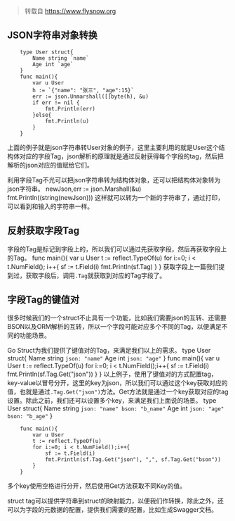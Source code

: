 
>转载自 https://www.flysnow.org

## JSON字符串对象转换
		type User struct{
		    Name string `name`
		    Age int `age`
		}
		func main(){
		    var u User
		    h := `{"name": "张三", "age":15}`
		    err := json.Unmarshall([]byte(h), &u)
		    if err != nil {
		        fmt.Println(err)
		    }else{
		        fmt.Println(u)
		    }
		}
上面的例子就是json字符串转User对象的例子，这里主要利用的就是User这个结构体对应的字段Tag，json解析的原理就是通过反射获得每个字段的tag，然后把解析的json对应的值赋给它们。

利用字段Tag不光可以把json字符串转为结构体对象，还可以把结构体对象转为json字符串。
		newJson,err := json.Marshall(&u)
		fmt.Println((string(newJson)))
这样就可以转为一个新的字符串了，通过打印，可以看到和输入的字符串一样。
## 反射获取字段Tag
字段的Tag是标记到字段上的，所以我们可以通过先获取字段，然后再获取字段上的Tag。
		func main(){
		 var u User
		  t := reflect.TypeOf(u)
		    for i:=0; i < t.NumField(); i++{
		        sf := t.Field(i)
		        fmt.Println(sf.Tag)
		    }
		}
获取字段上一篇我们提到过，获取字段后，调用`.Tag`就获取到对应的Tag字段了。
## 字段Tag的键值对
很多时候我们的一个struct不止具有一个功能，比如我们需要json的互转、还需要BSON以及ORM解析的互转，所以一个字段可能对应多个不同的Tag，以便满足不同的功能场景。

Go Struct为我们提供了键值对的Tag，来满足我们以上的需求。
		type User struct{
		    Name string `json: "name"`
		    Age int `json: "age"`
		}
		func main(){
		    var u User
		    t := reflect.TypeOf(u)
		    for i:=0; i < t.NumField();i++{
		        sf := t.Field(i)
		        fmt.Println(sf.Tag.Get("json"))
		    }
		}
以上例子，使用了键值对的方式配置tag，key-value以冒号分开，这里的key为json，所以我们可以通过这个key获取对应的值，也就是通过`.Tag.Get("json")`方法。Get方法就是通过一个key获取对应的tag设置。除此之前，我们还可以设置多个key，来满足我们上面说的场景。
		type User struct{
		    Name string `json: "name" bson: "b_name"`
		    Age int `json: "age" bson: "b_age"`
		}
		
		func main(){
		    var u User
		    t := reflect.TypeOf(u)
		    for i:=0; i < t.NumField();i++{
		        sf := t.Field(i)
		        fmt.Println(sf.Tag.Get("json"), ",", sf.Tag.Get("bson"))
		    }
		}
多个key使用空格进行分开，然后使用Get方法获取不同Key的值。

struct tag可以提供字符串到struct的映射能力，以便我们作转换，除此之外，还可以为字段的元数据的配置，提供我们需要的配置，比如生成Swagger文档。
